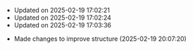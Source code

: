- Updated on 2025-02-19 17:02:21
- Updated on 2025-02-19 17:02:24
- Updated on 2025-02-19 17:03:36
* Made changes to improve structure (2025-02-19 20:07:20)
